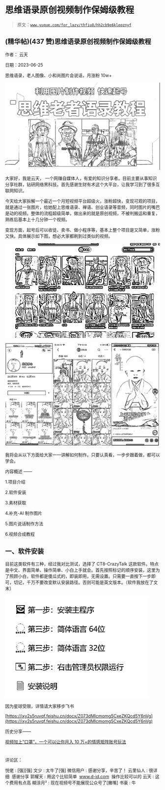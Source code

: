 # 思维语录原创视频制作保姆级教程

> 原文：[`www.yuque.com/for_lazy/thfiu8/hh2cb9e6kleqznyf`](https://www.yuque.com/for_lazy/thfiu8/hh2cb9e6kleqznyf)



## (精华帖)(437 赞)思维语录原创视频制作保姆级教程 

作者： 云天 

日期：2023-06-25 

思维语录，老人图像、小和尚图片会说话，月涨粉 10w+ 

![](img/91cf4691703ae5169fe9fb1ee00753f1.png) 

大家好，我是云天， 一个网赚自媒体人，有爱的知识分享者。目前主要从事知识分享社群，钻研网络黑科技。首先感谢生财有术这个大平台，让我学习到了很多互联网知识。 

今天给大家拆解一个最近一个月短视频平台超级火，涨粉超快，变现可观的项目，就是通过一张图片，给她配上思维语录、禅语、创业语录等音频，同时图片的嘴巴是动的视频。整体的流程超级简单，做出来的就是原创视频，不被判搬运和重复，熟练后基本上十几分钟一个视频。 

变现方面，起号后可以收徒、卖书、做小程序等，基本上整个项目是又简单，涨粉又快。具体展示如下图，想必大家都刷到过类似的视频。 

![](img/8e8a69efce5fcd5fec97e4a6af40d1d2.png) 

![](img/47062e92fa75f06fa732b85ca4bee860.png) 

我将会从以下方面给大家一一讲解如何制作。只要认真看，一步步跟着做，都可以学会。 

内容概述 —— 

1.项目介绍 

2.软件安装 

3.素材获取 

4.补充-AI 制作图片 

5.图片说话制作方法 

6.视频合成教程 

## 一、软件安装 

目前这类软件有三种，经过我对比测试，选择了 CT8-CrazyTalk 这款软件。特点是中文、界面简单、操作简单、小白上手就会。首先按照标记的顺序安装，这里为了照顾小白，软件都是傻瓜式的，即装即用，无需设置。只需要一直按下一步即可，切记，千万不要改变默认安装路径。否则可能是英文版本。（软件我放在了文末） 

![](img/47673662a1161116409c1aaf3b460cf3.png) 

因为星球受限，详情请大家移步飞书 

[https://ixy2s5ruvqf.feishu.cn/docx/Z073dMlcmomg5CxeZKQcd5Y6nVg](https://ixy2s5ruvqf.feishu.cn/docx/Z073dMlcmomg5CxeZKQcd5Y6nVg) 

历史分享—— 

[视频加上“口罩”，一个可以让你月入 10 万+的情感矩阵账号玩法](https://articles.zsxq.com/id_1j57enwettwa.html) 

#   

评论区： 

悦佬 : [强][强] 文少 : 太牛了[强] 微信用户 : 感谢分享，辛苦了！ 云里仙人 : 很详细  感谢分享 郭耀天 : 用这个比较简单  www.d-id.com  操作比较可以的 云天 : 这个费用有点高 糊涂月² : 现在视频号不能展现公众号了[撇嘴] 书豪 : 牛